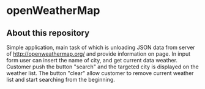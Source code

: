 # openWeatherMap
## About this repository
Simple application, main task of which is unloading JSON data from server of http://openweathermap.org/
and provide information on page. In input form user can insert the name of city, and get current data weather. Customer push the button "search" and the targeted city is displayed on the weather list. The button "clear" allow customer to remove current weather list and start searching from the beginning.
